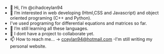 - 👋 Hi, I’m @cihadceylan94
- 👀 I’m interested in web developing (Html,CSS and Javascript) and object oriented programing (C++ and Python).
- I've used programing for differential equations and matrices so far.
- 🌱 I’m still learning all these languages.
- 💞️ I dont have a project to collaborate yet.
- 📫 How to reach me... -> cceylan94@hotmail.com
-I'm still writing my personal website.

<!---
cihadceylan94/cihadceylan94 is a ✨ special ✨ repository because its `README.md` (this file) appears on your GitHub profile.
You can click the Preview link to take a look at your changes.
--->

